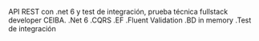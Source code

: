 API REST con .net 6 y test de integración, prueba técnica fullstack developer CEIBA.
.Net 6
.CQRS
.EF
.Fluent Validation
.BD in memory
.Test de integración
